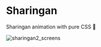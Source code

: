 # Sharingan
Sharingan animation with pure CSS
🔴

![sharingan2_screens](https://user-images.githubusercontent.com/86896365/149700236-e38b8325-b2e9-4fe9-960e-c1c751c6b056.png)
